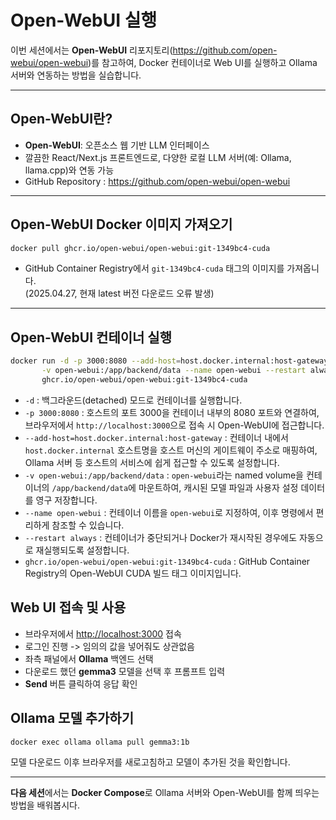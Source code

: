 # Open-WebUI 실행

이번 세션에서는 **Open-WebUI** 리포지토리(https://github.com/open-webui/open-webui)를 참고하여, Docker 컨테이너로 Web UI를 실행하고 Ollama 서버와 연동하는 방법을 실습합니다.

---

## Open-WebUI란?

- **Open-WebUI**: 오픈소스 웹 기반 LLM 인터페이스  
- 깔끔한 React/Next.js 프론트엔드로, 다양한 로컬 LLM 서버(예: Ollama, llama.cpp)와 연동 가능  
- GitHub Repository : https://github.com/open-webui/open-webui

---

## Open-WebUI Docker 이미지 가져오기

```bash
docker pull ghcr.io/open-webui/open-webui:git-1349bc4-cuda
```

- GitHub Container Registry에서 `git-1349bc4-cuda` 태그의 이미지를 가져옵니다.  
    (2025.04.27, 현재 latest 버전 다운로드 오류 발생)

---

## Open-WebUI 컨테이너 실행

```bash
docker run -d -p 3000:8080 --add-host=host.docker.internal:host-gateway \
       -v open-webui:/app/backend/data --name open-webui --restart always \  
       ghcr.io/open-webui/open-webui:git-1349bc4-cuda
```

- `-d` : 백그라운드(detached) 모드로 컨테이너를 실행합니다.
- `-p 3000:8080` : 호스트의 포트 3000을 컨테이너 내부의 8080 포트와 연결하여, 브라우저에서 `http://localhost:3000`으로 접속 시 Open-WebUI에 접근합니다.
- `--add-host=host.docker.internal:host-gateway` : 컨테이너 내에서 `host.docker.internal` 호스트명을 호스트 머신의 게이트웨이 주소로 매핑하여, Ollama 서버 등 호스트의 서비스에 쉽게 접근할 수 있도록 설정합니다.
- `-v open-webui:/app/backend/data` : `open-webui`라는 named volume을 컨테이너의 `/app/backend/data`에 마운트하여, 캐시된 모델 파일과 사용자 설정 데이터를 영구 저장합니다.
- `--name open-webui` : 컨테이너 이름을 `open-webui`로 지정하여, 이후 명령에서 편리하게 참조할 수 있습니다.
- `--restart always` : 컨테이너가 중단되거나 Docker가 재시작된 경우에도 자동으로 재실행되도록 설정합니다.
- `ghcr.io/open-webui/open-webui:git-1349bc4-cuda` : GitHub Container Registry의 Open-WebUI CUDA 빌드 태그 이미지입니다.

## Web UI 접속 및 사용

- 브라우저에서 [http://localhost:3000](http://localhost:3000) 접속  
- 로그인 진행 -> 임의의 값을 넣어줘도 상관없음
- 좌측 패널에서 **Ollama** 백엔드 선택  
- 다운로드 했던 **gemma3** 모델을 선택 후 프롬프트 입력  
- **Send** 버튼 클릭하여 응답 확인  

## Ollama 모델 추가하기

```bash
docker exec ollama ollama pull gemma3:1b
```

모델 다운로드 이후 브라우저를 새로고침하고 모델이 추가된 것을 확인합니다.

---

**다음 세션**에서는 **Docker Compose**로 Ollama 서버와 Open-WebUI를 함께 띄우는 방법을 배워봅시다.
